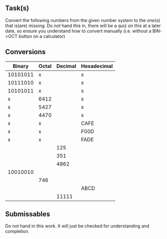 Task(s)
-------
Convert the following numbers from the given number system to the one(s) that is(are) missing.
Do _not_ hand this in, there will be a quiz on this at a later date, so ensure you understand how to convert manually (i.e. without a BIN->OCT button on a calculator)

Conversions
------

|  Binary  | Octal | Decimal | Hexadecimal |
| -------- | ----- | ------- | ----------- |
| 10101011 |   x   |         |       x     |
| 10111010 |   x   |         |       x     |
| 10101011 |   x   |         |       x     |
|    x     | 6412  |         |       x     |
|    x     | 5427  |         |       x     |
|    x     | 4470  |         |       x     |
|    x     |   x   |         |     CAFE    |
|    x     |   x   |         |     F00D    |
|    x     |   x   |         |     FADE    |
|          |       |  125    |             |
|          |       |  351    |             |
|          |       |  4862   |             |
| 10010010 |       |     	 |             |
|          |  746  |    	 |             |
|          |       |         |     ABCD    |
|          |       |  11111  |             |


Submissables
------------------
Do _not_ hand in this work.  It will just be checked for understanding and completion.